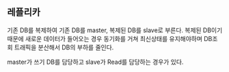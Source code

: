 ## 레플리카

기존 DB를 복제하여 기존 DB를 master, 복제된 DB를 slave로 부른다.
복제된 DB이기 때문에 새로운 데이터가 들어오는 경우 동기화를 거쳐 최신상태를 유지해야하며
DB조회 트래픽을 분산해서 DB의 부하를 줄인다.

master가 쓰기 DB를 담당하고 slave가 Read를 담당하는 경우가 있다.
